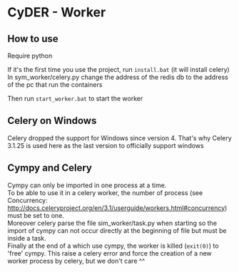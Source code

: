 CyDER - Worker
=======

How to use
----

Require python

If it's the first time you use the project, run `install.bat` (it will install celery)  
In sym_worker/celery.py change the address of the redis db to the address of the pc that run the containers

Then run `start_worker.bat` to start the worker

Celery on Windows
-------

Celery dropped the support for Windows since version 4. That's why Celery 3.1.25 is used here as the last version to officially support windows

Cympy and Celery
-----

Cympy can only be imported in one process at a time.  
To be able to use it in a celery worker, the number of process (see Concurrency: http://docs.celeryproject.org/en/3.1/userguide/workers.html#concurrency) must be set to one.  
Moreover celery parse the file sim_worker/task.py when starting so the import of cympy can not occur directly at the beginning of file but must be inside a task.  
Finally at the end of a which use cympy, the worker is killed (`exit(0)`) to 'free' cympy. This raise a celery error and force the creation of a new worker process by celery, but we don't care ^^
